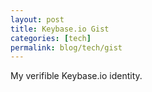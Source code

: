 ```yaml
---
layout: post
title: Keybase.io Gist
categories: [tech]
permalink: blog/tech/gist
---
```


My verifible Keybase.io identity.

<!--more-->

<div id="gist">
<script src="https://gist.github.com/maxsaber/2379fb8c2298ddf373720cd003820d40.js"></script>
</div>